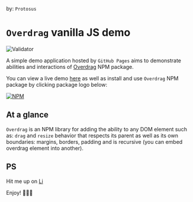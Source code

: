 by: `Protosus`

# `Overdrag` vanilla JS demo

![Validator](https://savanesoff.github.io/overdrag-vanilla-demo/assets/overdrag-npm-demo-animation-take1-63e16fc8.gif)

A simple demo application hosted by `GitHub Pages` aims to demonstrate abilities and interactions of [Overdrag](https://www.npmjs.com/package/overdrag) NPM package.

You can view a live demo [here](https://savanesoff.github.io/overdrag-vanilla-demo/)
as well as install and use `Overdrag` NPM package by clicking package logo below:

[![NPM](https://nodei.co/npm/overdrag.png?downloads=true&downloadRank=true&stars=true)](https://nodei.co/npm/overdrag/)

## At a glance

`Overdrag` is an NPM library for adding the ability to any DOM element such as: `drag` and `resize` behavior that respects its parent as well as its own boundaries: margins, borders, padding and is recursive (you can embed overdrag element into another).

## PS

Hit me up on [Li](https://www.linkedin.com/in/samvel-avanesov/)

Enjoy! 🎉🎉🎉
